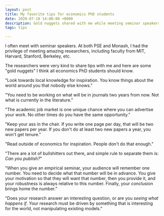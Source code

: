 ```yaml
---
layout: post
title: My favorite tips for economics PhD students
date: 2020-07-18 14:00:00 +0000
description: Gold nuggets shared with me while meeting seminar speakers
tags: tips

---
```

I often meet with seminar speakers. At both PSE and Monash, I had the privilege of meeting amazing researchers, including faculty from MIT, Harvard, Stanford, Berkeley, etc.

The researchers were very kind to share tips with me and here are some "gold nuggets" I think all economics PhD students should know.

"Look towards local knowledge for inspiration. You know things about the world around you that nobody else knows."

"You need to be working on what will be in journals two years from now. Not what is currently in the literature."

"The academic job market is one unique chance where you can advertise your work. No other times do you have the same opportunity."

"Keep your ass in the chair. If you write one page per day, that will be two new papers per year. If you don't do at least two new papers a year, you won't get tenure."

"Read outside of economics for inspiration. People don't do that enough."

"There are a lot of bullshitters out there, and simple rule to separate them is: _Can you publish?_"

"When you give an empirical seminar, your audience will remember one number. You need to decide what that number will be in advance. You give your motivation so that they will want that number, then you provide it, and your robustness is always relative to this number. Finally, your conclusion brings home the number."

"Does your research answer an interesting question, or are you _seeing what happens if_. Your research must be driven by something that is interesting for the world, not manipulating existing models."